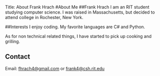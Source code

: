 Title: About Frank Hrach
#About Me
##Frank Hrach
I am an RIT student studying computer science. I was raised in Massachusetts, but decided to attend college in
Rochester, New York.


##Interests
I enjoy coding. My favorite languages are C# and Python.

As for non technical related things, I have started to pick up cooking and grilling.

## Contact
Email: fhrach4@gmail.com or frank4@csh.rit.edu
